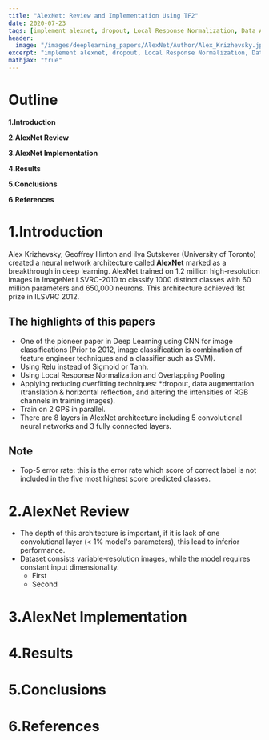 ```yaml
---
title: "AlexNet: Review and Implementation Using TF2"
date: 2020-07-23
tags: [implement alexnet, dropout, Local Response Normalization, Data Augmentation]
header:
  image: "/images/deeplearning_papers/AlexNet/Author/Alex_Krizhevsky.jpg"
excerpt: "implement alexnet, dropout, Local Response Normalization, Data Augmentation"
mathjax: "true"
---
```

# Outline
   **1.Introduction**

   **2.AlexNet Review**

   **3.AlexNet Implementation**

   **4.Results**

   **5.Conclusions**

   **6.References**
# 1.Introduction
  Alex Krizhevsky, Geoffrey Hinton and ilya Sutskever (University of Toronto) created a neural network architecture called **AlexNet** marked as a breakthrough in deep learning. AlexNet trained on 1.2 million high-resolution images in ImageNet LSVRC-2010 to classify 1000 distinct classes with 60 million parameters and 650,000 neurons. This architecture achieved 1st prize in ILSVRC 2012.

## The highlights of this papers
  - One of the pioneer paper in Deep Learning using CNN for image classifications (Prior to 2012, image classification is combination of feature engineer techniques and a classifier such as SVM).
  - Using Relu instead of Sigmoid or Tanh.
  - Using Local Response Normalization and Overlapping Pooling
  - Applying reducing overfitting techniques: \*dropout, data augmentation (translation & horizontal reflection, and altering the intensities of RGB channels in training images).
  - Train on 2 GPS in parallel.
  - There are 8 layers in AlexNet architecture including 5 convolutional neural networks and 3 fully connected layers.

## Note
  - Top-5 error rate: this is the error rate which score of correct label is not included in the five most highest score predicted classes.

# 2.AlexNet Review
  - The depth of this architecture is important, if it is lack of one convolutional layer (< 1% model's parameters), this lead to inferior performance.
  - Dataset consists variable-resolution images, while the model requires constant input dimensionality.  
    * First
    * Second
# 3.AlexNet Implementation

# 4.Results

# 5.Conclusions

# 6.References
